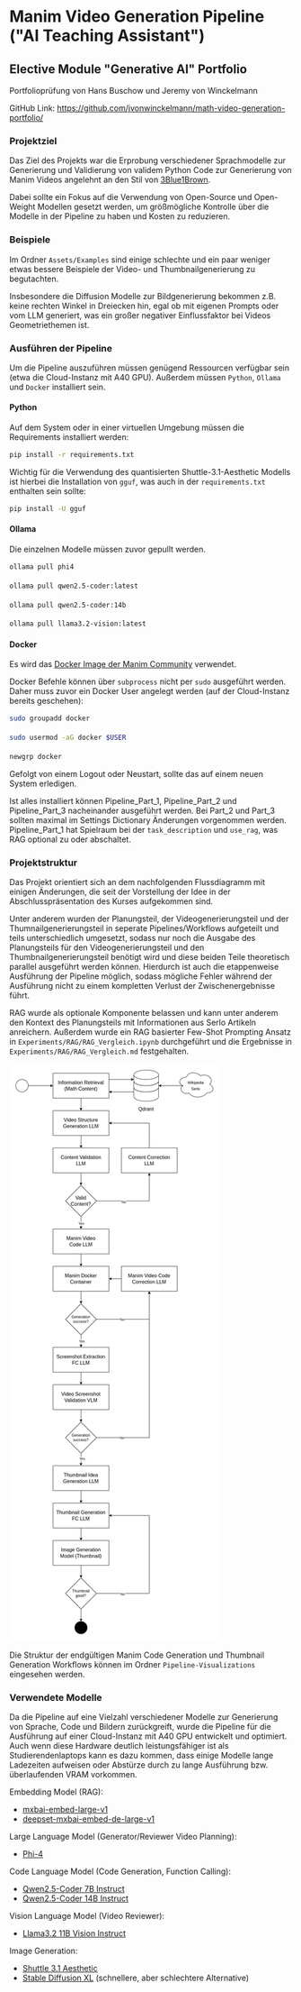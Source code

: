 # Manim Video Generation Pipeline ("AI Teaching Assistant")
## Elective Module "Generative AI" Portfolio
Portfolioprüfung von Hans Buschow und Jeremy von Winckelmann

GitHub Link: https://github.com/jvonwinckelmann/math-video-generation-portfolio/

### Projektziel
Das Ziel des Projekts war die Erprobung verschiedener Sprachmodelle zur Generierung und Validierung von validem Python Code zur Generierung von Manim Videos angelehnt an den Stil von [3Blue1Brown](https://www.youtube.com/c/3blue1brown).

Dabei sollte ein Fokus auf die Verwendung von Open-Source und Open-Weight Modellen gesetzt werden, um größmögliche Kontrolle über die Modelle in der Pipeline zu haben und Kosten zu reduzieren.

### Beispiele
Im Ordner `Assets/Examples` sind einige schlechte und ein paar weniger etwas bessere Beispiele der Video- und Thumbnailgenerierung zu begutachten.

Insbesondere die Diffusion Modelle zur Bildgenerierung bekommen z.B. keine rechten Winkel in Dreiecken hin, egal ob mit eigenen Prompts oder vom LLM generiert, was ein großer negativer Einflussfaktor bei Videos Geometriethemen ist.

### Ausführen der Pipeline
Um die Pipeline auszuführen müssen genügend Ressourcen verfügbar sein (etwa die Cloud-Instanz mit A40 GPU). Außerdem müssen `Python`, `Ollama` und `Docker` installiert sein.

#### Python
Auf dem System oder in einer virtuellen Umgebung müssen die Requirements installiert werden:

```bash 
pip install -r requirements.txt
```

Wichtig für die Verwendung des quantisierten Shuttle-3.1-Aesthetic Modells ist hierbei die Installation von `gguf`, was auch in der `requirements.txt` enthalten sein sollte:

```bash 
pip install -U gguf
```

#### Ollama
Die einzelnen Modelle müssen zuvor gepullt werden.

```bash
ollama pull phi4

ollama pull qwen2.5-coder:latest

ollama pull qwen2.5-coder:14b

ollama pull llama3.2-vision:latest
```

#### Docker
Es wird das [Docker Image der Manim Community](https://docs.manim.community/en/stable/installation/docker.html) verwendet.

Docker Befehle können über `subprocess` nicht per `sudo` ausgeführt werden. Daher muss zuvor ein Docker User angelegt werden (auf der Cloud-Instanz bereits geschehen):

```bash
sudo groupadd docker

sudo usermod -aG docker $USER

newgrp docker
```

Gefolgt von einem Logout oder Neustart, sollte das auf einem neuen System erledigen.

Ist alles installiert können Pipeline_Part_1, Pipeline_Part_2 und Pipeline_Part_3 nacheinander ausgeführt werden. Bei Part_2 und Part_3 sollten maximal im Settings Dictionary Änderungen vorgenommen werden. Pipeline_Part_1 hat Spielraum bei der `task_description` und `use_rag`, was RAG optional zu oder abschaltet.

### Projektstruktur
Das Projekt orientiert sich an dem nachfolgenden Flussdiagramm mit einigen Änderungen, die seit der Vorstellung der Idee in der Abschlusspräsentation des Kurses aufgekommen sind.

Unter anderem wurden der Planungsteil, der Videogenerierungsteil und der Thumnailgenerierungsteil in seperate Pipelines/Workflows aufgeteilt und teils unterschiedlich umgesetzt, sodass nur noch die Ausgabe des Planungsteils für den Videogenerierungsteil und den Thumbnailgenerierungsteil benötigt wird und diese beiden Teile theoretisch parallel ausgeführt werden können. Hierdurch ist auch die etappenweise Ausführung der Pipeline möglich, sodass mögliche Fehler während der Ausführung nicht zu einem kompletten Verlust der Zwischenergebnisse führt.

RAG wurde als optionale Komponente belassen und kann unter anderem den Kontext des Planungsteils mit Informationen aus Serlo Artikeln anreichern. Außerdem wurde ein RAG basierter Few-Shot Prompting Ansatz in `Experiments/RAG/RAG_Vergleich.ipynb` durchgeführt und die Ergebnisse in `Experiments/RAG/RAG_Vergleich.md` festgehalten.

![Flow](Assets/Images/FlowChart.png)

Die Struktur der endgültigen Manim Code Generation und Thumbnail Generation Workflows können im Ordner `Pipeline-Visualizations` eingesehen werden.

### Verwendete Modelle
Da die Pipeline auf eine Vielzahl verschiedener Modelle zur Generierung von Sprache, Code und Bildern zurückgreift, wurde die Pipeline für die Ausführung auf einer Cloud-Instanz mit A40 GPU entwickelt und optimiert. Auch wenn diese Hardware deutlich leistungsfähiger ist als Studierendenlaptops kann es dazu kommen, dass einige Modelle lange Ladezeiten aufweisen oder Abstürze durch zu lange Ausführung bzw. überlaufenden VRAM vorkommen.

Embedding Model (RAG):
- [mxbai-embed-large-v1](https://huggingface.co/mixedbread-ai/mxbai-embed-large-v1)
- [deepset-mxbai-embed-de-large-v1](https://huggingface.co/mixedbread-ai/deepset-mxbai-embed-de-large-v1)

Large Language Model (Generator/Reviewer Video Planning):
- [Phi-4](https://huggingface.co/microsoft/phi-4)

Code Language Model (Code Generation, Function Calling):
- [Qwen2.5-Coder 7B Instruct](https://huggingface.co/Qwen/Qwen2.5-Coder-7B-Instruct)
- [Qwen2.5-Coder 14B Instruct](https://huggingface.co/Qwen/Qwen2.5-Coder-14B-Instruct)

Vision Language Model (Video Reviewer):
- [Llama3.2 11B Vision Instruct](https://huggingface.co/meta-llama/Llama-3.2-11B-Vision-Instruct)

Image Generation:
- [Shuttle 3.1 Aesthetic](https://huggingface.co/shuttleai/shuttle-3.1-aesthetic)
- [Stable Diffusion XL](https://huggingface.co/stabilityai/stable-diffusion-xl-base-1.0)  (schnellere, aber schlechtere Alternative)